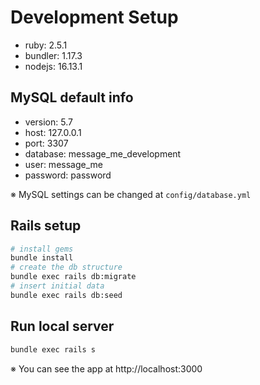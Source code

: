 # Development Setup

- ruby: 2.5.1
- bundler: 1.17.3
- nodejs: 16.13.1

## MySQL default info

- version: 5.7
- host: 127.0.0.1
- port: 3307
- database: message_me_development
- user: message_me
- password: password

※ MySQL settings can be changed at `config/database.yml`

## Rails setup

```bash
# install gems
bundle install
# create the db structure
bundle exec rails db:migrate
# insert initial data
bundle exec rails db:seed
```

## Run local server

```bash
bundle exec rails s
```

※ You can see the app at http://localhost:3000
